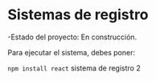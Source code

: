 <h1> Sistemas de registro</h1>

-Estado del proyecto: En construcción.

Para ejecutar el sistema, debes poner:

```npm install react```
sistema de registro 2
